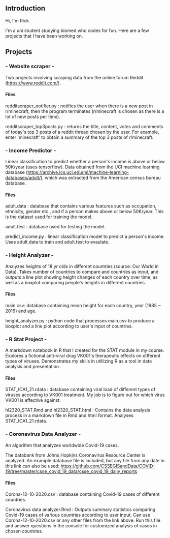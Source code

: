 ## Introduction 
Hi, I'm Rick. 

I'm a uni student studying biomed who codes for fun. 
Here are a few projects that I have been working on.


## Projects 

### - Website scraper - 
Two projects involving scraping data from the online forum Reddit (https://www.reddit.com/). 

#### Files 
redditscraper_notifier.py : notifies the user when there is a new post in r/minecraft, then the program terminates (r/minecraft is chosen as there is a lot of new posts per time). 

redditscraper_top3posts.py : returns the title, content, votes and comments of today's top 3 posts of a reddit thread chosen by the user. For example, enter 'minecraft' to obtain a summary of the top 3 posts of r/minecraft. 


### - Income Predictor - 
Linear classification to predict whether a person's income is above or below 50K/year (uses tensorflow). Data obtained from the UCI machine learning database (https://archive.ics.uci.edu/ml/machine-learning-databases/adult/), which was extracted from the American census bureau database. 

#### Files 

adult.data : database that contains various features such as occupation, ethnicity, gender etc., and if a person makes above or below 50K/year. This is the dataset used for training the model. 

adult.test : database used for testing the model. 

predict_income.py : linear classification model to predict a person's income. Uses adult.data to train and adult.test to evaulate. 


### - Height Analyzer - 
Analyzes heights of 18 yr olds in different countries (source: Our World in Data). Takes number of countries to compare and countries as input, and outputs a line plot showing height changes of each country over time, as well as a boxplot comparing people's heights in different countries. 

#### Files 

main.csv: database containing mean height for each country, year (1985 ~ 2019) and age. 

height_analyzer.py : python code that processes main.csv to produce a boxplot and a line plot according to user's input of countries. 


### - R Stat Project -
A markdown notebook in R that I created for the STAT module in my course. Explores a fictional anti-viral drug VK001's therapeutic effects on different types of viruses. Demonstrates my skills in utiliizing R as a tool in data analysis and presentation. 

#### Files 

STAT_ICA1_21.rdata : database containing viral load of different types of viruses according to VK001 treatment. My job is to figure out for which virus VK001 is effective against. 

hl2320_STAT.Rmd and hl2320_STAT.html : Contains the data analysis process in a markdown file in Rmd and html format. Analyses STAT_ICA1_21.rdata. 


### - Coronavirus Data Analyzer -
An algorithm that analyzes worldwide Covid-19 cases. 

The databank from Johns Hopkins Coronavirus Resource Center is analyzed. An example database file is included, but any file from any date in this link can also be used: 
https://github.com/CSSEGISandData/COVID-19/tree/master/csse_covid_19_data/csse_covid_19_daily_reports  


#### Files 

Corona-12-10-2020.csv : database containing Covid-19 cases of different countries. 

Coronavirus data analyzer.Rmd : Outputs summary statistics comparing Covid-19 cases of various countries according to user input. Can use Corona-12-10-2020.csv or any other files from the link above. Run this file and answer questions in the console for customized analysis of cases in chosen countries. 



